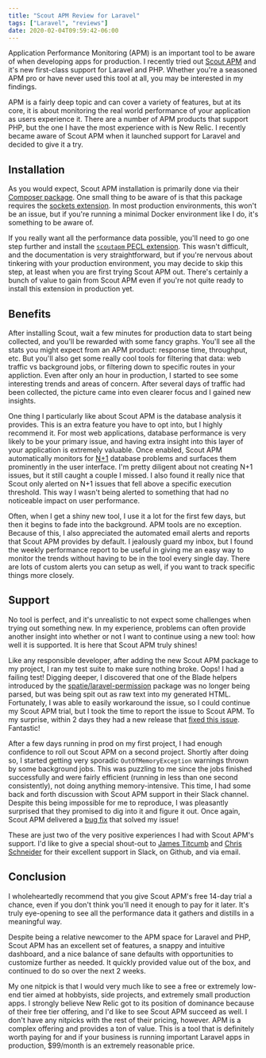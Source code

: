 ```yaml
---
title: "Scout APM Review for Laravel"
tags: ["Laravel", "reviews"]
date: 2020-02-04T09:59:42-06:00
---
```


Application Performance Monitoring (APM) is an important tool to be aware of when developing apps for production. I recently tried out [Scout APM](https://scoutapm.com) and it's new first-class support for Laravel and PHP. Whether you're a seasoned APM pro or have never used this tool at all, you may be interested in my findings.

<!--more-->

APM is a fairly deep topic and can cover a variety of features, but at its core, it is about monitoring the real world performance of your application as users experience it. There are a number of APM products that support PHP, but the one I have the most experience with is New Relic. I recently became aware of Scout APM when it launched support for Laravel and decided to give it a try.

## Installation

As you would expect, Scout APM installation is primarily done via their [Composer package](https://packagist.org/packages/scoutapp/scout-apm-laravel). One small thing to be aware of is that this package requires the [sockets extension](https://www.php.net/manual/en/intro.sockets.php). In most production environments, this won't be an issue, but if you're running a minimal Docker environment like I do, it's something to be aware of.

If you really want all the performance data possible, you'll need to go one step further and install the [`scoutapm` PECL extension](https://github.com/scoutapp/scout-apm-php-ext). This wasn't difficult, and the documentation is very straightforward, but if you're nervous about tinkering with your production environment, you may decide to skip this step, at least when you are first trying Scout APM out. There's certainly a bunch of value to gain from Scout APM even if you're not quite ready to install this extension in production yet.

## Benefits

After installing Scout, wait a few minutes for production data to start being collected, and you'll be rewarded with some fancy graphs. You'll see all the stats you might expect from an APM product: response time, throughput, etc. But you'll also get some really cool tools for filtering that data: web traffic vs background jobs, or filtering down to specific routes in your appliction. Even after only an hour in production, I started to see some interesting trends and areas of concern. After several days of traffic had been collected, the picture came into even clearer focus and I gained new insights.

One thing I particularly like about Scout APM is the database analysis it provides. This is an extra feature you have to opt into, but I highly recommend it. For most web applications, database performance is very likely to be your primary issue, and having extra insight into this layer of your application is extremely valuable. Once enabled, Scout APM automatically monitors for [N+1](https://secure.phabricator.com/book/phabcontrib/article/n_plus_one/) database problems and surfaces them prominently in the user interface. I'm pretty diligent about not creating N+1 issues, but it still caught a couple I missed. I also found it really nice that Scout only alerted on N+1 issues that fell above a specific execution threshold. This way I wasn't being alerted to something that had no noticeable impact on user performance.

Often, when I get a shiny new tool, I use it a lot for the first few days, but then it begins to fade into the background. APM tools are no exception. Because of this, I also appreciated the automated email alerts and reports that Scout APM provides by default. I jealously guard my inbox, but I found the weekly performance report to be useful in giving me an easy way to monitor the trends without having to be in the tool every single day. There are lots of custom alerts you can setup as well, if you want to track specific things more closely.

## Support

No tool is perfect, and it's unrealistic to not expect some challenges when trying out something new. In my experience, problems can often provide another insight into whether or not I want to continue using a new tool: how well it is supported. It is here that Scout APM truly shines!

Like any responsible developer, after adding the new Scout APM package to my project, I ran my test suite to make sure nothing broke. Oops! I had a failing test! Digging deeper, I discovered that one of the Blade helpers introduced by the [spatie/laravel-permission](https://github.com/spatie/laravel-permission) package was no longer being parsed, but was being spit out as raw text into my generated HTML. Fortunately, I was able to easily workaround the issue, so I could continue my Scout APM trial, but I took the time to report the issue to Scout APM. To my surprise, within 2 days they had a new release that [fixed this issue](https://github.com/scoutapp/scout-apm-laravel/issues/45). Fantastic!

After a few days running in prod on my first project, I had enough confidence to roll out Scout APM on a second project. Shortly after doing so, I started getting very sporadic `OutOfMemoryException` warnings thrown by some background jobs. This was puzzling to me since the jobs finished successfully and were fairly efficient (running in less than one second consistently), not doing anything memory-intensive. This time, I had some back and forth discussion with Scout APM support in their Slack channel. Despite this being impossible for me to reproduce, I was pleasantly surprised that they promised to dig into it and figure it out. Once again, Scout APM delivered a [bug fix](https://github.com/scoutapp/scout-apm-php/issues/157) that solved my issue!

These are just two of the very positive experiences I had with Scout APM's support. I'd like to give a special shout-out to [James Titcumb](https://twitter.com/asgrim) and [Chris Schneider](https://twitter.com/watchchrislearn) for their excellent support in Slack, on Github, and via email.

## Conclusion

I wholeheartedly recommend that you give Scout APM's free 14-day trial a chance, even if you don't think you'll need it enough to pay for it later. It's truly eye-opening to see all the performance data it gathers and distills in a meaningful way.

Despite being a relative newcomer to the APM space for Laravel and PHP, Scout APM has an excellent set of features, a snappy and intuitive dashboard, and a nice balance of sane defaults with opportunities to customize further as needed. It quickly provided value out of the box, and continued to do so over the next 2 weeks.

My one nitpick is that I would very much like to see a free or extremely low-end tier aimed at hobbyists, side projects, and extremely small production apps. I strongly believe New Relic got to its position of dominance because of their free tier offering, and I'd like to see Scout APM succeed as well. I don't have any nitpicks with the rest of their pricing, however. APM is a complex offering and provides a ton of value. This is a tool that is definitely worth paying for and if your business is running important Laravel apps in production, $99/month is an extremely reasonable price.

